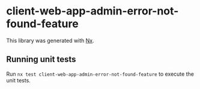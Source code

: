 # client-web-app-admin-error-not-found-feature

This library was generated with [Nx](https://nx.dev).

## Running unit tests

Run `nx test client-web-app-admin-error-not-found-feature` to execute the unit tests.
